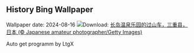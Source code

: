 ## History Bing Wallpaper
Wallpaper date: 2024-08-16
![](https://www.bing.com/th?id=OHR.JapanRollerCoaster_ZH-CN7954058301_UHD.jpg&w=1000)Download: [长岛温泉乐园的过山车，三重县，日本 (© Japanese amateur photographer/Getty Images)](https://www.bing.com/th?id=OHR.JapanRollerCoaster_ZH-CN7954058301_UHD.jpg)

Auto get programm by LtgX
